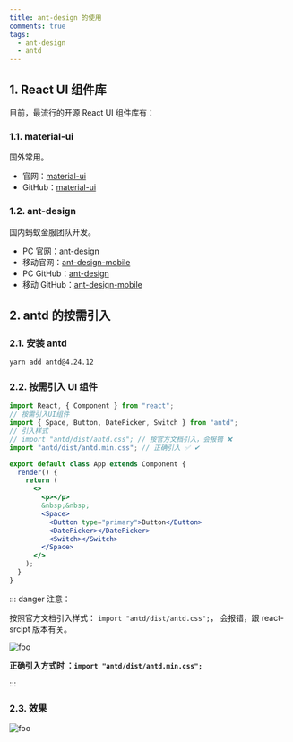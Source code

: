 ```yaml
---
title: ant-design 的使用
comments: true
tags:
  - ant-design
  - antd
---
```


## 1. React UI 组件库

目前，最流行的开源 React UI 组件库有：

### 1.1. material-ui

国外常用。

- 官网：[material-ui](http://www.material-ui.com/#/)
- GitHub：[material-ui](https://github.com/mui/material-ui)

### 1.2. ant-design

国内蚂蚁金服团队开发。

- PC 官网：[ant-design](https://ant.design/)
- 移动官网：[ant-design-mobile](https://mobile.ant.design/index-cn)
- PC GitHub：[ant-design](https://github.com/ant-design/ant-design)
- 移动 GitHub：[ant-design-mobile](https://github.com/ant-design/ant-design-mobile/)

## 2. antd 的按需引入

### 2.1. 安装 antd

```sh
yarn add antd@4.24.12
```

### 2.2. 按需引入 UI 组件

```jsx
import React, { Component } from "react";
// 按需引入UI组件
import { Space, Button, DatePicker, Switch } from "antd";
// 引入样式
// import "antd/dist/antd.css"; // 按官方文档引入，会报错 ❌
import "antd/dist/antd.min.css"; // 正确引入 ✅ ✔

export default class App extends Component {
  render() {
    return (
      <>
        <p></p>
        &nbsp;&nbsp;
        <Space>
          <Button type="primary">Button</Button>
          <DatePicker></DatePicker>
          <Switch></Switch>
        </Space>
      </>
    );
  }
}
```

::: danger 注意：

按照官方文档引入样式： `import "antd/dist/antd.css";`， 会报错，跟 react-srcipt 版本有关。

<img class="zoomable" :src="$withBase('/images/screenshot/6/1/1.png')" alt="foo">

**正确引入方式时 ：`import "antd/dist/antd.min.css";`**

:::

### 2.3. 效果

<img class="zoomable" :src="$withBase('/images/screenshot/6/1/2.gif')" alt="foo">
